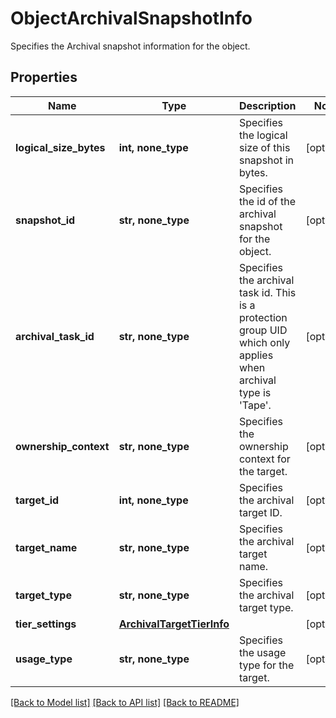# ObjectArchivalSnapshotInfo

Specifies the Archival snapshot information for the object.

## Properties
Name | Type | Description | Notes
------------ | ------------- | ------------- | -------------
**logical_size_bytes** | **int, none_type** | Specifies the logical size of this snapshot in bytes. | [optional] 
**snapshot_id** | **str, none_type** | Specifies the id of the archival snapshot for the object. | [optional] 
**archival_task_id** | **str, none_type** | Specifies the archival task id. This is a protection group UID which only applies when archival type is &#39;Tape&#39;. | [optional] 
**ownership_context** | **str, none_type** | Specifies the ownership context for the target. | [optional] 
**target_id** | **int, none_type** | Specifies the archival target ID. | [optional] 
**target_name** | **str, none_type** | Specifies the archival target name. | [optional] 
**target_type** | **str, none_type** | Specifies the archival target type. | [optional] 
**tier_settings** | [**ArchivalTargetTierInfo**](ArchivalTargetTierInfo.md) |  | [optional] 
**usage_type** | **str, none_type** | Specifies the usage type for the target. | [optional] 

[[Back to Model list]](../README.md#documentation-for-models) [[Back to API list]](../README.md#documentation-for-api-endpoints) [[Back to README]](../README.md)


